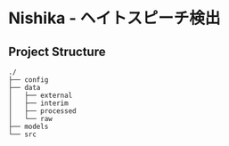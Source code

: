 # Nishika - ヘイトスピーチ検出

## Project Structure

```
./
├── config
├── data
│   ├── external
│   ├── interim
│   ├── processed
│   └── raw
├── models
└── src
```
